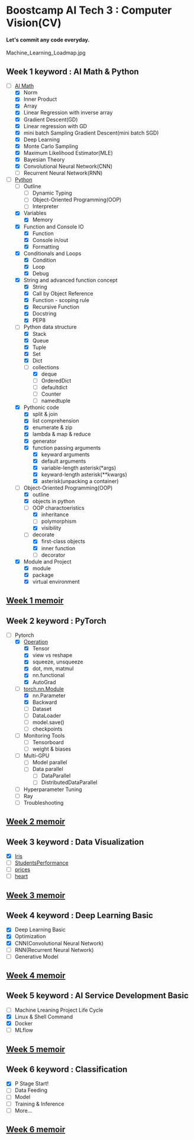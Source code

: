 <h1>Boostcamp AI Tech 3 : Computer Vision(CV)</h1>

<h4>Let's commit any code everyday.</h4>

Machine_Learning_Loadmap.jpg

<h2>Week 1 keyword : AI Math & Python</h2>

- [ ] [AI Math](https://github.com/hyo-jae-jung/Boostcamp_AI_Tech_3/blob/master/Practise/Week01/Week01_AI_Math.ipynb)
    - [x] Norm
    - [x] Inner Product
    - [x] Array
    - [x] Linear Regression with inverse array
    - [x] Gradient Descent(GD)
    - [x] Linear regression with GD
    - [x] mini batch Sampling Gradient Descent(mini batch SGD)
    - [x] Deep Learning
    - [x] Monte Carlo Sampling
    - [x] Maximum Likelihood Estimator(MLE)
    - [x] Bayesian Theory
    - [x] Convolutional Neural Network(CNN)
    - [ ] Recurrent Neural Network(RNN)
    
- [ ] [Python](https://github.com/hyo-jae-jung/Boostcamp_AI_Tech_3/blob/master/Practise/Week01/Week01_Python.ipynb)
    - [ ] Outline
        - [ ] Dynamic Typing
        - [ ] Object-Oriented Programming(OOP)
        - [ ] Interpreter
    - [x] Variables
        - [x] Memory
    - [x] Function and Console IO
        - [x] Function
        - [x] Console in/out
        - [x] Formatting
    - [x] Conditionals and Loops
        - [x] Condition
        - [x] Loop
        - [x] Debug
    - [x] String and advanced function concept
        - [x] String
        - [x] Call by Object Reference
        - [x] Function - scoping rule
        - [x] Recursive Function
        - [x] Docstring
        - [x] PEP8
    - [ ] Python data structure
        - [x] Stack
        - [x] Queue
        - [x] Tuple
        - [x] Set
        - [x] Dict
        - [ ] collections
            - [x] deque
            - [ ] OrderedDict
            - [ ] defaultdict
            - [ ] Counter
            - [ ] namedtuple
    - [x] Pythonic code
        - [x] split & join
        - [x] list comprehension  
        - [x] enumerate & zip
        - [x] lambda & map & reduce
        - [x] generator
        - [x] function passing arguments
            - [x] keyward arguments
            - [x] default arguments
            - [x] variable-length asterisk(*args)
            - [x] keyward-length asterisk(**kwargs)
            - [x] asterisk(unpacking a container)
    - [ ] Object-Oriented Programming(OOP)
        - [x] outline
        - [x] objects in python
        - [ ] OOP charactoeristics
            - [x] inheritance
            - [ ] polymorphism
            - [x] visibility
        - [ ] decorate
            - [x] first-class objects
            - [x] inner function
            - [ ] decorator
    - [x] Module and Project
        - [x] module
        - [x] package
        - [x] virtual environment

<h2>        
    <a href="https://github.com/hyo-jae-jung/Boostcamp_AI_Tech_3/blob/master/Memoir/week_1.txt">Week 1 memoir</a>
<h2>

<h2>Week 2 keyword : PyTorch</h2>

- [ ] Pytorch
    - [x] [Operation](https://github.com/hyo-jae-jung/Boostcamp_AI_Tech_3/blob/master/Practise/Week02/Week02_Operation.ipynb)
        - [x] Tensor
        - [x] view vs reshape
        - [x] squeeze, unsqueeze
        - [x] dot, mm, matmul
        - [x] nn.functional
        - [x] AutoGrad
    - [ ] [torch.nn.Module](https://github.com/hyo-jae-jung/Boostcamp_AI_Tech_3/blob/master/Practise/Week02/Week02_Module.ipynb)
        - [x] nn.Parameter
        - [x] Backward
        - [ ] Dataset
        - [ ] DataLoader
        - [ ] model.save()
        - [ ] checkpoints
    - [ ] Monitoring Tools
        - [ ] Tensorboard
        - [ ] weight & biases
    - [ ] Multi-GPU
        - [ ] Model parallel
        - [ ] Data parallel
            - [ ] DataParallel
            - [ ] DistributedDataParallel
    - [ ] Hyperparameter Tuning
    - [ ] Ray
    - [ ] Troubleshooting

<h2>
    <a href="https://github.com/hyo-jae-jung/Boostcamp_AI_Tech_3/blob/master/Memoir/week_2.txt">Week 2 memoir</a>
<h2/>

<h2>Week 3 keyword : Data Visualization</h2>

- [x] [Iris](https://github.com/hyo-jae-jung/Boostcamp_AI_Tech_3/blob/master/Week03/Practise/Week03_Iris.ipynb)
- [ ] [StudentsPerformance](https://github.com/hyo-jae-jung/Boostcamp_AI_Tech_3/blob/master/Practise/Week03/Week03_StudentsPerformance.ipynb)
- [ ] [prices](https://github.com/hyo-jae-jung/Boostcamp_AI_Tech_3/blob/master/Practise/Week03/Week03_prices.ipynb)
- [ ] [heart](https://github.com/hyo-jae-jung/Boostcamp_AI_Tech_3/blob/master/Practise/Week03/Week03_heart.ipynb)

<h2>
    <a href="https://github.com/hyo-jae-jung/Boostcamp_AI_Tech_3/blob/master/Memoir/week_3.txt">Week 3 memoir</a>
<h2/>

<h2>Week 4 keyword : Deep Learning Basic</h2>

- [x] Deep Learning Basic
- [x] Optimization
- [x] CNN(Convolutional Neural Network)
- [ ] RNN(Recurrent Neural Network)
- [ ] Generative Model

<h2>
    <a href="https://github.com/hyo-jae-jung/Boostcamp_AI_Tech_3/blob/master/Memoir/week_4.txt">Week 4 memoir</a>
<h2/>

<h2>Week 5 keyword : AI Service Development Basic</h2>

- [ ] Machine Lreaning Project Life Cycle
- [x] Linux & Shell Command
- [x] Docker
- [ ] MLflow

<h2>
    <a href="https://github.com/hyo-jae-jung/Boostcamp_AI_Tech_3/blob/master/Memoir/week_5.txt">Week 5 memoir</a>
<h2/>

<h2>Week 6 keyword : Classification</h2>

- [x] P Stage Start!
- [ ] Data Feeding
- [ ] Model
- [ ] Training & Inference
- [ ] More...

<h2>
    <a href="https://github.com/hyo-jae-jung/Boostcamp_AI_Tech_3/blob/master/Memoir/week_6.txt">Week 6 memoir</a>
<h2/>
